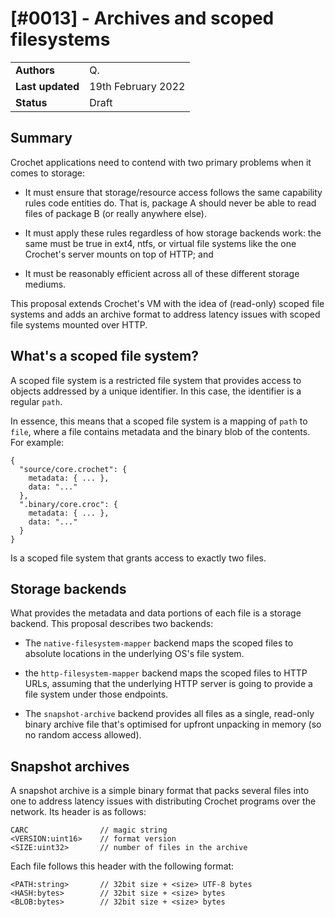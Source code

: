 # [#0013] - Archives and scoped filesystems

|                  |                    |
| ---------------- | ------------------ |
| **Authors**      | Q.                 |
| **Last updated** | 19th February 2022 |
| **Status**       | Draft              |

## Summary

Crochet applications need to contend with two primary problems when it comes to storage:

- It must ensure that storage/resource access follows the same capability rules code entities do. That is, package A should never be able to read files of package B (or really anywhere else).

- It must apply these rules regardless of how storage backends work: the same must be true in ext4, ntfs, or virtual file systems like the one Crochet's server mounts on top of HTTP; and

- It must be reasonably efficient across all of these different storage mediums.

This proposal extends Crochet's VM with the idea of (read-only) scoped file systems and adds an archive format to address latency issues with scoped file systems mounted over HTTP.

## What's a scoped file system?

A scoped file system is a restricted file system that provides access to objects addressed by a unique identifier. In this case, the identifier is a regular `path`.

In essence, this means that a scoped file system is a mapping of `path` to `file`, where a file contains metadata and the binary blob of the contents. For example:

```
{
  "source/core.crochet": {
    metadata: { ... },
    data: "..."
  },
  ".binary/core.croc": {
    metadata: { ... },
    data: "..."
  }
}
```

Is a scoped file system that grants access to exactly two files.

## Storage backends

What provides the metadata and data portions of each file is a storage backend. This proposal describes two backends:

- The `native-filesystem-mapper` backend maps the scoped files to absolute locations in the underlying OS's file system.

- the `http-filesystem-mapper` backend maps the scoped files to HTTP URLs, assuming that the underlying HTTP server is going to provide a file system under those endpoints.

- The `snapshot-archive` backend provides all files as a single, read-only binary archive file that's optimised for upfront unpacking in memory (so no random access allowed).

## Snapshot archives

A snapshot archive is a simple binary format that packs several files into one to address latency issues with distributing Crochet programs over the network. Its header is as follows:

```
CARC                // magic string
<VERSION:uint16>    // format version
<SIZE:uint32>       // number of files in the archive
```

Each file follows this header with the following format:

```
<PATH:string>       // 32bit size + <size> UTF-8 bytes
<HASH:bytes>        // 32bit size + <size> bytes
<BLOB:bytes>        // 32bit size + <size> bytes
```
